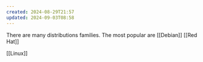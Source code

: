 ```yaml
---
created: 2024-08-29T21:57
updated: 2024-09-03T08:58
---
```

There are many distributions families. The most popular are [[Debian]] [[Red Hat]] 

[[Linux]]